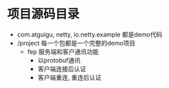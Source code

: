 # 项目源码目录
- com.atguigu, netty, io.netty.example 都是demo代码    
- /project 每一个包都是一个完整的demo项目
  - fep 服务端和客户通讯功能
    - 以protobuf通讯
    - 客户端连接后认证
    - 客户端重连, 重连后认证
    
    